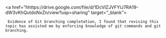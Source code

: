 <a href=”hhttps://drive.google.com/file/d/1DcVlZJVFYlJ7RA19-dW3vKhQutdoNxZn/view?usp=sharing” target=”_blank”>

     Evidence of Git branching completetion, I found that revising this topic has assisted me by enforcing knowledge of git commands and git branching.